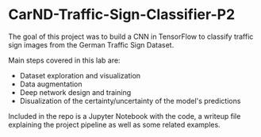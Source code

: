 # CarND-Traffic-Sign-Classifier-P2
The goal of this project was to build a CNN in TensorFlow to classify traffic sign images from the German Traffic Sign Dataset.

Main steps covered in this lab are:

* Dataset exploration and visualization
* Data augmentation
* Deep network design and training
* Disualization of the certainty/uncertainty of the model's predictions

Included in the repo is a Jupyter Notebook with the code, a writeup file explaining the project pipeline as well as some related examples.
